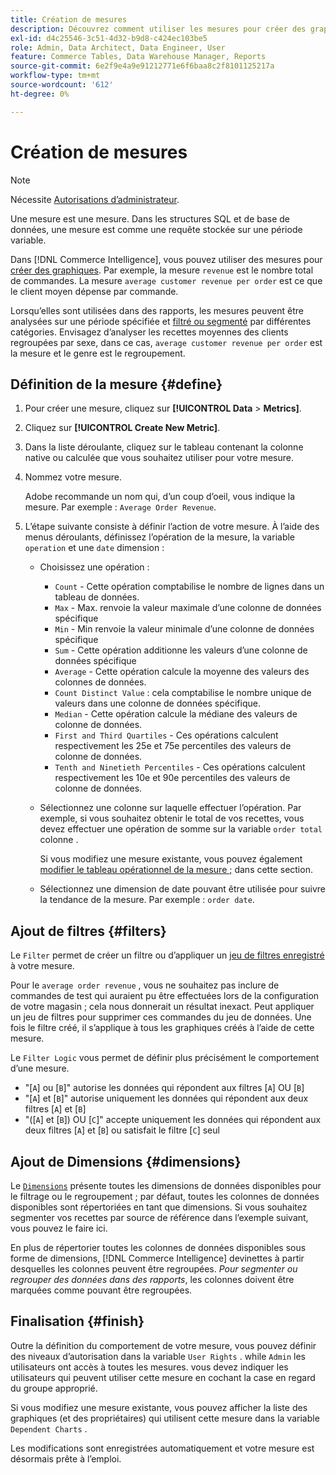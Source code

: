 ```yaml
---
title: Création de mesures
description: Découvrez comment utiliser les mesures pour créer des graphiques.
exl-id: d4c25546-3c51-4d32-b9d8-c424ec103be5
role: Admin, Data Architect, Data Engineer, User
feature: Commerce Tables, Data Warehouse Manager, Reports
source-git-commit: 6e2f9e4a9e91212771e6f6baa8c2f8101125217a
workflow-type: tm+mt
source-wordcount: '612'
ht-degree: 0%

---
```


# Création de mesures

>[!NOTE]
>
>Nécessite [Autorisations d’administrateur](../../administrator/user-management/user-management.md).

Une mesure est une mesure. Dans les structures SQL et de base de données, une mesure est comme une requête stockée sur une période variable.

Dans [!DNL Commerce Intelligence], vous pouvez utiliser des mesures pour [créer des graphiques](../../data-user/reports/ess-rpt-build-visual.md). Par exemple, la mesure `revenue` est le nombre total de commandes. La mesure `average customer revenue per order` est ce que le client moyen dépense par commande.

Lorsqu’elles sont utilisées dans des rapports, les mesures peuvent être analysées sur une période spécifiée et [filtré ou segmenté](../../best-practices/segment-filter.md) par différentes catégories. Envisagez d’analyser les recettes moyennes des clients regroupées par sexe, dans ce cas, `average customer revenue per order` est la mesure et le genre est le regroupement.

## Définition de la mesure {#define}

1. Pour créer une mesure, cliquez sur **[!UICONTROL Data** > **Metrics]**.

1. Cliquez sur **[!UICONTROL Create New Metric]**.

1. Dans la liste déroulante, cliquez sur le tableau contenant la colonne native ou calculée que vous souhaitez utiliser pour votre mesure.

1. Nommez votre mesure.

   Adobe recommande un nom qui, d’un coup d’oeil, vous indique la mesure. Par exemple : `Average Order Revenue`.

1. L’étape suivante consiste à définir l’action de votre mesure. À l’aide des menus déroulants, définissez l’opération de la mesure, la variable `operation` et une `date` dimension :

   * Choisissez une opération :
      * `Count` - Cette opération comptabilise le nombre de lignes dans un tableau de données.
      * `Max` - Max. renvoie la valeur maximale d’une colonne de données spécifique
      * `Min` - Min renvoie la valeur minimale d’une colonne de données spécifique
      * `Sum` - Cette opération additionne les valeurs d’une colonne de données spécifique
      * `Average` - Cette opération calcule la moyenne des valeurs des colonnes de données.
      * `Count Distinct Value` : cela comptabilise le nombre unique de valeurs dans une colonne de données spécifique.
      * `Median` - Cette opération calcule la médiane des valeurs de colonne de données.
      * `First and Third Quartiles` - Ces opérations calculent respectivement les 25e et 75e percentiles des valeurs de colonne de données.
      * `Tenth and Ninetieth Percentiles` - Ces opérations calculent respectivement les 10e et 90e percentiles des valeurs de colonne de données.

   * Sélectionnez une colonne sur laquelle effectuer l’opération. Par exemple, si vous souhaitez obtenir le total de vos recettes, vous devez effectuer une opération de somme sur la variable `order total` colonne .

     Si vous modifiez une mesure existante, vous pouvez également [modifier le tableau opérationnel de la mesure ;](../../data-analyst/data-warehouse-mgr/change-metric-op-table.md) dans cette section.

   * Sélectionnez une dimension de date pouvant être utilisée pour suivre la tendance de la mesure. Par exemple : `order date`.

## Ajout de filtres {#filters}

Le `Filter` permet de créer un filtre ou d’appliquer un [jeu de filtres enregistré](../../data-user/reports/ess-manage-data-filters.md) à votre mesure.

Pour le `average order revenue` , vous ne souhaitez pas inclure de commandes de test qui auraient pu être effectuées lors de la configuration de votre magasin ; cela nous donnerait un résultat inexact. Peut appliquer un jeu de filtres pour supprimer ces commandes du jeu de données. Une fois le filtre créé, il s’applique à tous les graphiques créés à l’aide de cette mesure.

Le `Filter Logic` vous permet de définir plus précisément le comportement d’une mesure.

* &quot;\[`A`\] ou \[`B`\]&quot; autorise les données qui répondent aux filtres \[`A`\] OU \[`B`\]
* &quot;\[`A`\] et \[`B`\]&quot; autorise uniquement les données qui répondent aux deux filtres \[`A`\] et \[`B`\]
* &quot;(\[`A`\] et \[`B`\]) OU \[`C`\]&quot; accepte uniquement les données qui répondent aux deux filtres \[`A`\] et \[`B`\] ou satisfait le filtre \[`C`\] seul

## Ajout de Dimensions {#dimensions}

Le [`Dimensions`](../../data-analyst/data-warehouse-mgr/manage-data-dimensions-metrics.md) présente toutes les dimensions de données disponibles pour le filtrage ou le regroupement ; par défaut, toutes les colonnes de données disponibles sont répertoriées en tant que dimensions. Si vous souhaitez segmenter vos recettes par source de référence dans l’exemple suivant, vous pouvez le faire ici.

En plus de répertorier toutes les colonnes de données disponibles sous forme de dimensions, [!DNL Commerce Intelligence] devinettes à partir desquelles les colonnes peuvent être regroupées. *Pour segmenter ou regrouper des données dans des rapports*, les colonnes doivent être marquées comme pouvant être regroupées.

## Finalisation {#finish}

Outre la définition du comportement de votre mesure, vous pouvez définir des niveaux d’autorisation dans la variable `User Rights` . while `Admin` les utilisateurs ont accès à toutes les mesures. vous devez indiquer les utilisateurs qui peuvent utiliser cette mesure en cochant la case en regard du groupe approprié.

Si vous modifiez une mesure existante, vous pouvez afficher la liste des graphiques (et des propriétaires) qui utilisent cette mesure dans la variable `Dependent Charts` .

Les modifications sont enregistrées automatiquement et votre mesure est désormais prête à l’emploi.
